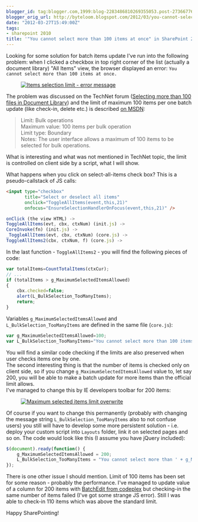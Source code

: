```yaml
---
blogger_id: tag:blogger.com,1999:blog-2283486810269355053.post-273667762726925100
blogger_orig_url: http://byteloom.blogspot.com/2012/03/you-cannot-select-more-than-100-items.html
date: "2012-03-27T15:49:00Z"
tags:
- sharepoint 2010
title: '"You cannot select more than 100 items at once" in SharePoint 2010'
---
```


Looking for some solution for batch items update I've run into the following problem: when I clicked a checkbox in top right corner of the list (actually a document library) "All Items" view, the browser displayed an error: `You cannot select more than 100 items at once.`

<figure class="half center">
  <a href="/images/2012/03/items_selection_limit_error.png" class="image-popup">
	 <img src="/images/2012/03/items_selection_limit_error.png" alt="Items selection limit - error message">
   </a>
</figure>

The problem was discussed on the TechNet forum ([Selecting more than 100 files in Document Library](http://social.technet.microsoft.com/Forums/en-US/sharepoint2010general/thread/9c99cc7e-68d0-43f6-bd7b-ca5b54f2d5bf)) and the limit of maximum 100 items per one batch update (like check-in, delete etc.) is described [on MSDN](http://technet.microsoft.com/en-us/library/cc262787.aspx#ListLibrary):  

> Limit: Bulk operations  
> Maximum value: 100 items per bulk operation  
> Limit type: Boundary  
> Notes: The user interface allows a maximum of 100 items to be selected for bulk operations.

What is interesting and what was not mentioned in TechNet topic, the limit is controlled on client side by a script, what I will show.
<!--more-->What happens when you click on select-all-items check box? This is a pseudo-callstack of JS calls:  

```html
<input type="checkbox"   
       title="Select or deselect all items"   
       onclick="ToggleAllItems(event,this,21)"   
       onfocus="EnsureSelectionHandlerOnFocus(event,this,21)" />  
```

```js
onClick (the view HTML) ->  
ToggleAllItems(evt, cbx, ctxNum) (init.js) ->  
CoreInvoke(fn) (init.js) ->  
_ToggleAllItems(evt, cbx, ctxNum) (core.js) ->  
ToggleAllItems2(cbx, ctxNum, f) (core.js) ->  
```

In the last function - `ToggleAllItems2` - you will find the following pieces of code:  

```js
var totalItems=CountTotalItems(ctxCur);  
// ...  
if (totalItems > g_MaximumSelectedItemsAllowed)  
{  
    cbx.checked=false;  
    alert(L_BulkSelection_TooManyItems);  
    return;  
}  
```

Variables `g_MaximumSelectedItemsAllowed` and `L_BulkSelection_TooManyItems` are defined in the same file (`core.js`):  

```js
var g_MaximumSelectedItemsAllowed=100;  
var L_BulkSelection_TooManyItems="You cannot select more than 100 items at once.";  
```

You will find a similar code checking if the limits are also preserved when user checks items one by one.  
The second interesting thing is that the number of items is checked only on client side, so if you change `g_MaximumSelectedItemsAllowed` value to, let say 200, you will be able to make a batch update for more items than the official limit allows.  
I've managed to change this by IE developers toolbar for 200 items:  

<figure class="half center">
  <a href="/images/2012/03/maximum_selected_items_limit_overwrite_3.png" class="image-popup">
	 <img src="/images/2012/03/maximum_selected_items_limit_overwrite_3.png" alt="Maximum selected items limit overwrite">
   </a>
</figure>

Of course if you want to change this permanently (probably with changing the message string `L_BulkSelection_TooManyItems` also to not confuse users) you still will have to develop some more persistent solution - i.e. deploy your custom script into `Layouts` folder, link it on selected pages and so on. The code would look like this (I assume you have jQuery included):  

```js
$(document).ready(function() {  
    g_MaximumSelectedItemsAllowed = 200;  
    L_BulkSelection_TooManyItems = "You cannot select more than ' + g_MaximumSelectedItemsAllowed + ' items at once.";  
});  
```

There is one other issue I should mention. Limit of 100 items has been set for some reason - probably the performance. I've managed to update value of a column for 200 items with [BatchEdit from codeplex](http://sp2010batchedit.codeplex.com) but checking-in the same number of items failed (I've got some strange JS error). Still I was able to check-in 110 items which was above the standard limit.  

Happy SharePointing!
